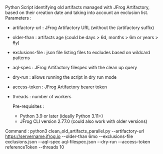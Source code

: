 Python Script identifying old artifacts managed with JFrog Artifactory, based on their creation date and taking into account an exclusion list.
Parameters : 
- artifactory-url : JFrog Artifactory URL (without the /artifactory suffix)
- older-than : artifacts age (could be days > 6d, months > 6m or years > 6y)
- exclusions-file : json file listing files to excludes based on wildcard patterns
- aql-spec : JFrog Artifactory filespec with the clean up query
- dry-run : allows running the script in dry run mode
- access-token : JFrog Artifactory bearer token
- threads : number of workers

  Pre-requisites :
  - Python 3.9 or later (ideally Python 3.11+)
  - JFrog CLI version 2.77.0 (could also work with older versions)

Command : 
python3 clean_old_artifacts_parallel.py --artifactory-url https://servername.jfrog.io --older-than 6mo --exclusions-file exclusions.json --aql-spec aql-filespec.json --dry-run --access-token referenceToken --threads 10
